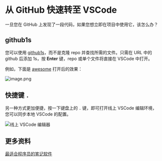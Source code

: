 # 从 GitHub 快速转至 VSCode

一旦您在 GitHub 上发现了一段代码，如果您想立即在项目中使用它，该怎么办？

## github1s

您可以使用 [github1s](https://github.com/conwnet/github1s)，而不是克隆 repo 并查找所需的文件。只需在 URL 中的 github 后添加 1s，按 **Enter** 键，repo 或单个文件将直接在 VSCode 中打开。

例如，下面是 [awesome](https://github1s.com/sindresorhus/awesome) 打开后的效果：

![image.png](https://upload-images.jianshu.io/upload_images/18281896-b6f1a8d315a4241b.png?imageMogr2/auto-orient/strip%7CimageView2/2/w/1240)

## 快捷键 `.`

另一种方式更加便捷，按一下键盘上的 `.` 键，即可打开线上 VSCode 编辑环境，您可以同步本地 VSCode 的配置。

![线上 VSCode 编辑器](https://cdn.beekka.com/blogimg/asset/202108/bg2021082509.jpg)

## 更多资料

[最适合程序员的笔记软件](https://www.ruanyifeng.com/blog/2021/08/best-note-taking-software-for-programmers.html)
